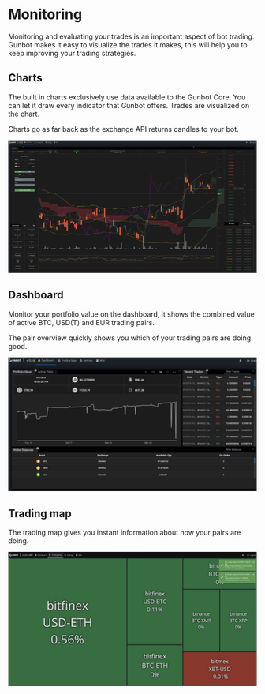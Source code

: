 # Monitoring

Monitoring and evaluating your trades is an important aspect of bot trading. Gunbot makes it easy to visualize the trades it makes, this will help you to keep improving your trading strategies.

## Charts

The built in charts exclusively use data available to the Gunbot Core. You can let it draw every indicator that Gunbot offers. Trades are visualized on the chart. 

Charts go as far back as the exchange API returns candles to your bot. 

![](../.gitbook/assets/image%20%282%29.png)



## Dashboard

Monitor your portfolio value on the dashboard, it shows the combined value of active BTC, USD\(T\) and EUR trading pairs. 

The pair overview quickly shows you which of your trading pairs are doing good.

![](../.gitbook/assets/image%20%2819%29.png)



## Trading map

The trading map gives you instant information about how your pairs are doing.

![](../.gitbook/assets/image%20%2830%29.png)

